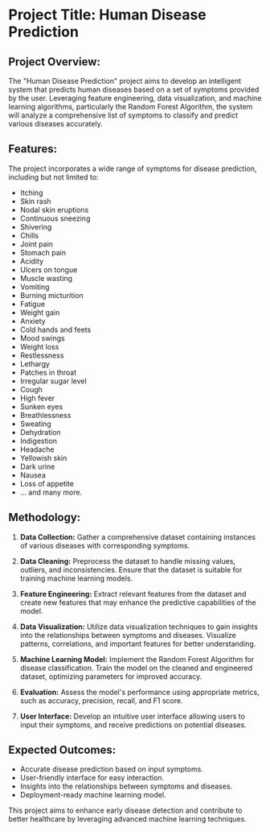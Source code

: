 

# Project Title: Human Disease Prediction

## Project Overview:
The "Human Disease Prediction" project aims to develop an intelligent system that predicts human diseases based on a set of symptoms provided by the user. Leveraging feature engineering, data visualization, and machine learning algorithms, particularly the Random Forest Algorithm, the system will analyze a comprehensive list of symptoms to classify and predict various diseases accurately.

## Features:
The project incorporates a wide range of symptoms for disease prediction, including but not limited to:
- Itching
- Skin rash
- Nodal skin eruptions
- Continuous sneezing
- Shivering
- Chills
- Joint pain
- Stomach pain
- Acidity
- Ulcers on tongue
- Muscle wasting
- Vomiting
- Burning micturition
- Fatigue
- Weight gain
- Anxiety
- Cold hands and feets
- Mood swings
- Weight loss
- Restlessness
- Lethargy
- Patches in throat
- Irregular sugar level
- Cough
- High fever
- Sunken eyes
- Breathlessness
- Sweating
- Dehydration
- Indigestion
- Headache
- Yellowish skin
- Dark urine
- Nausea
- Loss of appetite
- ... and many more.

## Methodology:
1. **Data Collection:** Gather a comprehensive dataset containing instances of various diseases with corresponding symptoms.

2. **Data Cleaning:** Preprocess the dataset to handle missing values, outliers, and inconsistencies. Ensure that the dataset is suitable for training machine learning models.

3. **Feature Engineering:** Extract relevant features from the dataset and create new features that may enhance the predictive capabilities of the model.

4. **Data Visualization:** Utilize data visualization techniques to gain insights into the relationships between symptoms and diseases. Visualize patterns, correlations, and important features for better understanding.

5. **Machine Learning Model:** Implement the Random Forest Algorithm for disease classification. Train the model on the cleaned and engineered dataset, optimizing parameters for improved accuracy.

6. **Evaluation:** Assess the model's performance using appropriate metrics, such as accuracy, precision, recall, and F1 score.

7. **User Interface:** Develop an intuitive user interface allowing users to input their symptoms, and receive predictions on potential diseases.

## Expected Outcomes:
- Accurate disease prediction based on input symptoms.
- User-friendly interface for easy interaction.
- Insights into the relationships between symptoms and diseases.
- Deployment-ready machine learning model.

This project aims to enhance early disease detection and contribute to better healthcare by leveraging advanced machine learning techniques.
